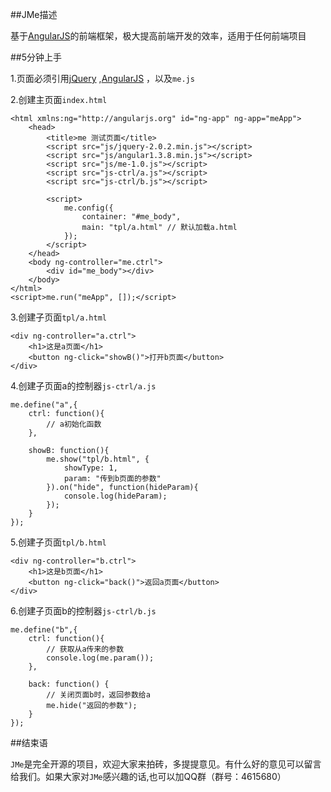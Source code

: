 ##JMe描述

基于[AngularJS](https://angularjs.org/)的前端框架，极大提高前端开发的效率，适用于任何前端项目

##5分钟上手

1.页面必须引用[jQuery](http://jquery.com/) ,[AngularJS](https://angularjs.org/) ，以及`me.js`

2.创建主页面`index.html`

    <html xmlns:ng="http://angularjs.org" id="ng-app" ng-app="meApp">
		<head>
			<title>me 测试页面</title>
			<script src="js/jquery-2.0.2.min.js"></script>
			<script src="js/angular1.3.8.min.js"></script>
			<script src="js/me-1.0.js"></script>
			<script src="js-ctrl/a.js"></script>
			<script src="js-ctrl/b.js"></script>

			<script>
				me.config({
					container: "#me_body",
					main: "tpl/a.html" // 默认加载a.html
				});
			</script>
		</head>
		<body ng-controller="me.ctrl">
			<div id="me_body"></div>
		</body>
	</html>
	<script>me.run("meApp", []);</script>

3.创建子页面`tpl/a.html`

	<div ng-controller="a.ctrl">
		<h1>这是a页面</h1>
		<button ng-click="showB()">打开b页面</button>
	</div>

4.创建子页面a的控制器`js-ctrl/a.js`

	me.define("a",{
		ctrl: function(){
			// a初始化函数
		},

		showB: function(){
			me.show("tpl/b.html", {
				showType: 1,
				param: "传到b页面的参数"
			}).on("hide", function(hideParam){
				console.log(hideParam);
			});
		}
	});

5.创建子页面`tpl/b.html`

	<div ng-controller="b.ctrl">
		<h1>这是b页面</h1>
		<button ng-click="back()">返回a页面</button>
	</div>

6.创建子页面b的控制器`js-ctrl/b.js`

	me.define("b",{
		ctrl: function(){
			// 获取从a传来的参数
			console.log(me.param());
		},

		back: function() {
			// 关闭页面b时，返回参数给a
			me.hide("返回的参数");
		}
	});

##结束语

`JMe`是完全开源的项目，欢迎大家来拍砖，多提提意见。有什么好的意见可以留言给我们。如果大家对`JMe`感兴趣的话,也可以加QQ群（群号：4615680）
